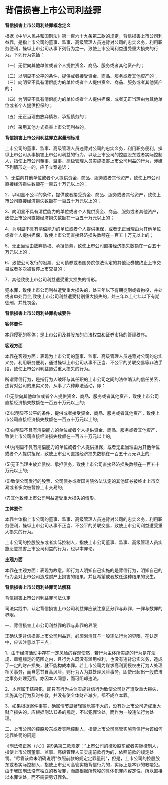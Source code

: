# 背信损害上市公司利益罪


**背信损害上市公司利益罪概念定义**

根据《中华人民共和国刑法》第一百六十九条第二款的规定，背信损害上市公司利益罪，是指上市公司的董事、监事、高级管理人员违背对公司的忠实义务，利用职务便利，操纵上市公司从事下列行为之一，致使上市公司利益遭受重大损失的行为。下列行为包括：

（一）无偿向其他单位或者个人提供资金、商品、服务或者其他资产的；

（二）以明显不公平的条件，提供或者接受资金、商品、服务或者其他资产的；（三）向明显不具有清偿能力的单位或者个人提供资金、商品、服务或者其他资产的；

（四）为明显不具有清偿能力的单位或者个人提供担保，或者无正当理由为其他单位或者个人提供担保的；

（五）无正当理由放弃债权、承担债务的；

（六）采用其他方式损害上市公司利益的。

**背信损害上市公司利益罪立案量刑标准**

上市公司的董事、监事、高级管理人员违背对公司的忠实义务，利用职务便利，操纵上市公司从事损害上市公司利益的行为，以及上市公司的控股股东或者实际控制人，指使上市公司董事、监事、高级管理人员实施损害上市公司利益的行为，涉嫌下列情形之一的，应予立案追诉：

1、无偿向其他单位或者个人提供资金、商品、服务或者其他资产，致使上市公司直接经济损失数额在一百五十万元以上的；

2、以明显不公平的条件，提供或者接受资金、商品、服务或者其他资产，致使上市公司直接经济损失数额在一百五十万元以上的；

3、向明显不具有清偿能力的单位或者个人提供资金、商品、服务或者其他资产，致使上市公司直接经济损失数额在一百五十万元以上的；

4、为明显不具有清偿能力的单位或者个人提供担保，或者无正当理由为其他单位或者个人提供担保，致使上市公司直接经济损失数额在一百五十万元以上的；

5、无正当理由放弃债权、承担债务，致使上市公司直接经济损失数额在一百五十万元以上的；

6、致使公司发行的股票、公司债券或者国务院依法认定的其他证券被终止上市交易或者多次被暂停上市交易的；

7、其他致使上市公司利益遭受重大损失的情形。

犯本罪，致使上市公司利益遭受重大损失的，处三年以下有期徒刑或者拘役，并处或者单处罚金;致使上市公司利益遭受特别重大损失的，处三年以上七年以下有期徒刑，并处罚金。

**背信损害上市公司利益罪构成要件**

**客体要件** 

本罪侵犯的客体：是上市公司及其股东的合法权益和证券市场的管理秩序。

**客观方面**

本罪在客观方面：表现为上市公司的董事、监事、高级管理人员违背对公司的忠实义务，利用职务便利，通过操纵上市公司从事不正当、不公平的关联交易等非法手段，致使上市公司利益遭受重大损失的行为。

 

所谓背信行为，是指行为人破坏与其任职的上市公司之间的法律确认的信任关系，违背对公司的忠实义务，从事了六种非法活动，即：

(1)无偿向其他单位或者个人提供资金、商品、服务或者其他资产，致使上市公司直接经济损失数额在一百五十万元以上的; 

(2)以明显不公平的条件，提供或者接受资金、商品、服务或者其他资产，致使上市公司直接经济损失数额在一百五十万元以上的; 

(3)向明显不具有清偿能力的单位或者个人提供资金、商品、服务或者其他资产，致使上市公司直接经济损失数额在一百五十万元以上的; 

(4)为明显不具有清偿能力的单位或者个人提供担保，或者无正当理由为其他单位或者个人提供担保，致使上市公司直接经济损失数额在一百五十万元以上的; 

(5)无正当理由放弃债权、承担债务，致使上市公司直接经济损失数额在一百五十万元以上的; 

(6)致使公司发行的股票、公司债券或者国务院依法认定的其他证券被终止上市交易或者多次被暂停上市交易的; 

(7)其他致使上市公司利益遭受重大损失的情形。

**主体要件** 

本罪主体指上市公司的董事、监事、高级管理人员违背对公司的忠实义务，利用职务便利，操纵上市公司从事不正当、不公平的关联交易，致使上市公司利益遭受重大损失的行为。

上市公司的控股股东或者实际控制人，指使上市公司董事、监事、高级管理人员实施恶意损害上市公司利益的行为，也以本罪论。

**主观方面** 

本罪在主观方面：表现为故意。即行为人明知自己实施的是背信行为，明知自己的行为会对上市公司造成财产上损害的结果，并且希望或者放任这种结果的发生。

**背信损害上市公司利益罪司法解释**

背信损害上市公司利益罪司法认定

司法实践中，认定背信损害上市公司利益罪应该注意区分罪与非罪，一罪与数罪的界限。

一、背信损害上市公司利益罪的罪与非罪的界限

正确认定背信损害上市公司利益罪，必须划清其与一般违法行为的界限，在认定中，应该注意以下三点：

1、由于经济活动中存在一定风险的客观使然，若行为主体所实施的行为是在法规、章程规定的范围之内，且行为人既没有滥用权利，也没有违背忠实义务，造成了一定的财产损失，就不能构成本罪。若上市公司为谋求高利润授权由行为人处理相关事务，而自愿甘冒高风险，则行为人为其处理风险事务，即使已超出一般依法之事务处理范围，亦因本人同意，而可阻却违法。

2、本罪属于结果犯，即只有行为主体实施背信行为致使公司财产遭受重大损失，实施其他行为及时补救，并没有使全体财产减少，都不成立本罪。

3、如果根据案件事实，确属情节显著轻微危害不大的，没有对上市公司造成重大财产损失的。应根据刑法13条的规定，不以犯罪论处，而作为一般违法行为处理。

二、上市公司的控股股东或者实际控制人，指使上市公司高管实施背信行为该如何定罪处罚的问题

《刑法修正案（六）》第9条第二款规定："上市公司的控股股东或者实际控制人，指使上市公司董事、监事、高级管理人员实施前款行为的，依照前款的规定处罚。"尽管该款未明确说明"依照前款的规定定罪量刑"，但是，上市公司的控股股东或者实际控制人，指使上市公司高管实施背信行为的，实际上是本罪的教唆犯。由于我国刑法没有独立的教唆罪，而应根据所教唆的具体犯罪内容定性，所以直接以本罪论处，而不需要另订罪名。
